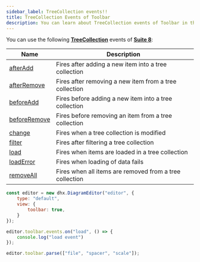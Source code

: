 ```yaml
---
sidebar_label: TreeCollection events!!
title: TreeCollection Events of Toolbar
description: You can learn about TreeCollection events of Toolbar in the documentation of the DHTMLX JavaScript Diagram library. Browse developer guides and API reference, try out code examples and live demos, and download a free 30-day evaluation version of DHTMLX Diagram.
---
```


You can use the following [**TreeCollection**](https://docs.dhtmlx.com/suite/category/treecollection-events/) events of [**Suite 8**](https://docs.dhtmlx.com/suite/):

| Name                                                                                                 | Description                                           |
| ---------------------------------------------------------------------------------------------------- | ----------------------------------------------------- |
| [afterAdd](https://docs.dhtmlx.com/suite/tree_collection/api/treecollection_afteradd_event.md)       | Fires after adding a new item into a tree collection  |
| [afterRemove](https://docs.dhtmlx.com/suite/tree_collection/api/treecollection_afterremove_event.md) | Fires after removing a new item from a tree collection|
| [beforeAdd](https://docs.dhtmlx.com/suite/tree_collection/api/treecollection_beforeadd_event.md)     | Fires before adding a new item into a tree collection |
| [beforeRemove](https://docs.dhtmlx.com/suite/tree_collection/api/treecollection_beforeremove_event.md) | Fires before removing an item from a tree collection|
| [change](https://docs.dhtmlx.com/suite/tree_collection/api/treecollection_change_event.md)           | Fires when a tree collection is modified              |
| [filter](https://docs.dhtmlx.com/suite/tree_collection/api/treecollection_filter_event.md)           | Fires after filtering a tree collection               |
| [load](https://docs.dhtmlx.com/suite/tree_collection/api/treecollection_load_event.md)               | Fires when items are loaded in a tree collection      |
| [loadError](https://docs.dhtmlx.com/suite/tree_collection/api/treecollection_loaderror_event.md)     | Fires when loading of data fails                      |
| [removeAll](https://docs.dhtmlx.com/suite/tree_collection/api/treecollection_removeall_event.md)     | Fires when all items are removed from a tree collection|

~~~js
const editor = new dhx.DiagramEditor("editor", {
    type: "default",
    view: {
        toolbar: true,
    }
});

editor.toolbar.events.on("load", () => {
    console.log("load event")
});

editor.toolbar.parse(["file", "spacer", "scale"]);
~~~
